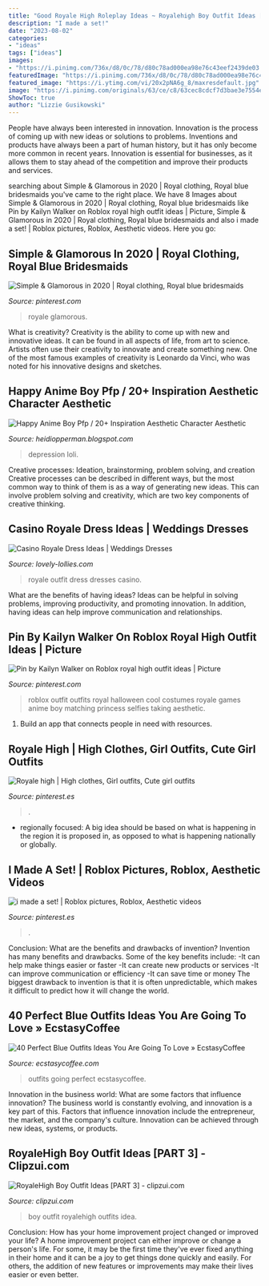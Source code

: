 ```yaml
---
title: "Good Royale High Roleplay Ideas ~ Royalehigh Boy Outfit Ideas [part 3]"
description: "I made a set!"
date: "2023-08-02"
categories:
- "ideas"
tags: ["ideas"]
images:
- "https://i.pinimg.com/736x/d8/0c/78/d80c78ad000ea98e76c43eef2439de03.jpg"
featuredImage: "https://i.pinimg.com/736x/d8/0c/78/d80c78ad000ea98e76c43eef2439de03.jpg"
featured_image: "https://i.ytimg.com/vi/20x2pNA6g_8/maxresdefault.jpg"
image: "https://i.pinimg.com/originals/63/ce/c8/63cec8cdcf7d3bae3e7554e2f43b42f7.jpg"
ShowToc: true
author: "Lizzie Gusikowski"
---
```



People have always been interested in innovation. Innovation is the process of coming up with new ideas or solutions to problems. Inventions and products have always been a part of human history, but it has only become more common in recent years. Innovation is essential for businesses, as it allows them to stay ahead of the competition and improve their products and services.

	

		
searching about Simple &amp; Glamorous in 2020 | Royal clothing, Royal blue bridesmaids you've came to the right place. We have 8 Images about Simple &amp; Glamorous in 2020 | Royal clothing, Royal blue bridesmaids like Pin by Kailyn Walker on Roblox royal high outfit ideas | Picture, Simple &amp; Glamorous in 2020 | Royal clothing, Royal blue bridesmaids and also i made a set! | Roblox pictures, Roblox, Aesthetic videos. Here you go:
		
    
## Simple &amp; Glamorous In 2020 | Royal Clothing, Royal Blue Bridesmaids

<img loading=lazy src="https://i.pinimg.com/736x/dd/14/65/dd146526394506460c22ec71576daee1.jpg" onerror="this.onerror=null;this.src='https://tse1.mm.bing.net/th?id=OIP.8E2LgtXHtXnP13YnErT22AHaFN&amp;pid=15.1';" alt="Simple &amp; Glamorous in 2020 | Royal clothing, Royal blue bridesmaids">

_Source: pinterest.com_

>royale glamorous. 

	

What is creativity?
Creativity is the ability to come up with new and innovative ideas. It can be found in all aspects of life, from art to science. Artists often use their creativity to innovate and create something new. One of the most famous examples of creativity is Leonardo da Vinci, who was noted for his innovative designs and sketches.

    
## Happy Anime Boy Pfp / 20+ Inspiration Aesthetic Character Aesthetic

<img loading=lazy src="https://lh5.googleusercontent.com/proxy/m6L6Fo9pAnweUqBwhaIw1agsXVH2v3SqaNYGNR02QgP_KoGBPwbJNQanSDBsZ9gvghFEX94NN3IY7dQInaWjTKmKEx8dT1Cm=w1200-h630-p-k-no-nu" onerror="this.onerror=null;this.src='https://tse1.mm.bing.net/th?id=OIP.JYrJqifRlyRaJSaV_CuEPQHaEU&amp;pid=15.1';" alt="Happy Anime Boy Pfp / 20+ Inspiration Aesthetic Character Aesthetic">

_Source: heidiopperman.blogspot.com_

>depression loli. 

	

Creative processes: Ideation, brainstorming, problem solving, and creation
Creative processes can be described in different ways, but the most common way to think of them is as a way of generating new ideas. This can involve problem solving and creativity, which are two key components of creative thinking.

    
## Casino Royale Dress Ideas | Weddings Dresses

<img loading=lazy src="https://i.ytimg.com/vi/20x2pNA6g_8/maxresdefault.jpg" onerror="this.onerror=null;this.src='https://tse2.mm.bing.net/th?id=OIP.6zj7s8xSYKrOLC5vyl7JTAHaEK&amp;pid=15.1';" alt="Casino Royale Dress Ideas | Weddings Dresses">

_Source: lovely-lollies.com_

>royale outfit dress dresses casino. 

	

What are the benefits of having ideas?
Ideas can be helpful in solving problems, improving productivity, and promoting innovation. In addition, having ideas can help improve communication and relationships.

    
## Pin By Kailyn Walker On Roblox Royal High Outfit Ideas | Picture

<img loading=lazy src="https://i.pinimg.com/originals/63/ce/c8/63cec8cdcf7d3bae3e7554e2f43b42f7.jpg" onerror="this.onerror=null;this.src='https://tse3.mm.bing.net/th?id=OIP.vpEbyVRcUan4hZPuYDpc0QHaEf&amp;pid=15.1';" alt="Pin by Kailyn Walker on Roblox royal high outfit ideas | Picture">

_Source: pinterest.com_

>roblox outfit outfits royal halloween cool costumes royale games anime boy matching princess selfies taking aesthetic. 

	

1. Build an app that connects people in need with resources.

    
## Royale High | High Clothes, Girl Outfits, Cute Girl Outfits

<img loading=lazy src="https://i.pinimg.com/736x/d8/0c/78/d80c78ad000ea98e76c43eef2439de03.jpg" onerror="this.onerror=null;this.src='https://tse4.mm.bing.net/th?id=OIP.8kEqRvmJvpQL-oMec0AR_AHaHa&amp;pid=15.1';" alt="Royale high | High clothes, Girl outfits, Cute girl outfits">

_Source: pinterest.es_

>. 

	

- regionally focused: A big idea should be based on what is happening in the region it is proposed in, as opposed to what is happening nationally or globally.

    
## I Made A Set! | Roblox Pictures, Roblox, Aesthetic Videos

<img loading=lazy src="https://i.pinimg.com/736x/c7/4b/4a/c74b4ab055a909cc4e4245d1eba942f9.jpg" onerror="this.onerror=null;this.src='https://tse4.mm.bing.net/th?id=OIP.26iym69L_k9m9M434s28DwHaHa&amp;pid=15.1';" alt="i made a set! | Roblox pictures, Roblox, Aesthetic videos">

_Source: pinterest.es_

>. 

	

Conclusion: What are the benefits and drawbacks of invention?
Invention has many benefits and drawbacks. Some of the key benefits include: 
-It can help make things easier or faster 
-It can create new products or services 
-It can improve communication or efficiency 
-It can save time or money 
The biggest drawback to invention is that it is often unpredictable, which makes it difficult to predict how it will change the world.

    
## 40 Perfect Blue Outfits Ideas You Are Going To Love » EcstasyCoffee

<img loading=lazy src="https://i0.wp.com/www.ecstasycoffee.com/wp-content/uploads/2016/12/Blue-Outfits1.jpg?resize=341%2C800" onerror="this.onerror=null;this.src='https://tse1.mm.bing.net/th?id=OIP.4I0BmPBQkehja0u4WWKJ9QHaRY&amp;pid=15.1';" alt="40 Perfect Blue Outfits Ideas You Are Going To Love » EcstasyCoffee">

_Source: ecstasycoffee.com_

>outfits going perfect ecstasycoffee. 

	

Innovation in the business world: What are some factors that influence innovation?
The business world is constantly evolving, and innovation is a key part of this. Factors that influence innovation include the entrepreneur, the market, and the company's culture. Innovation can be achieved through new ideas, systems, or products.

    
## RoyaleHigh Boy Outfit Ideas [PART 3] - Clipzui.com

<img loading=lazy src="https://i.ytimg.com/vi/ocH__xUV0qM/mqdefault.jpg" onerror="this.onerror=null;this.src='https://tse4.mm.bing.net/th?id=OIP.GmM047VCd0-yb4P7zEyHtQAAAA&amp;pid=15.1';" alt="RoyaleHigh Boy Outfit Ideas [PART 3] - clipzui.com">

_Source: clipzui.com_

>boy outfit royalehigh outfits idea. 

	

Conclusion: How has your home improvement project changed or improved your life?
A home improvement project can either improve or change a person's life. For some, it may be the first time they've ever fixed anything in their home and it can be a joy to get things done quickly and easily. For others, the addition of new features or improvements may make their lives easier or even better.

